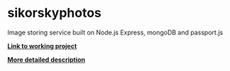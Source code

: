 # sikorskyphotos
Image storing service built on Node.js Express, mongoDB and passport.js 

**[Link to working project ](http://sikorskyphotos.herokuapp.com)**



**[More detailed description](https://docs.google.com/document/d/10wcEL9ROlxIS8prdC3hWi3aSmOFX3p6OJ-YDpNWN5LQ/edit?usp=sharing)**
